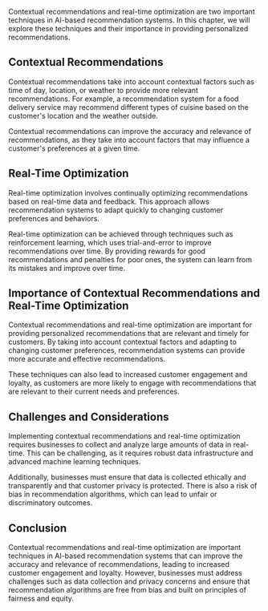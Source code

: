 
Contextual recommendations and real-time optimization are two important techniques in AI-based recommendation systems. In this chapter, we will explore these techniques and their importance in providing personalized recommendations.

Contextual Recommendations
--------------------------

Contextual recommendations take into account contextual factors such as time of day, location, or weather to provide more relevant recommendations. For example, a recommendation system for a food delivery service may recommend different types of cuisine based on the customer's location and the weather outside.

Contextual recommendations can improve the accuracy and relevance of recommendations, as they take into account factors that may influence a customer's preferences at a given time.

Real-Time Optimization
----------------------

Real-time optimization involves continually optimizing recommendations based on real-time data and feedback. This approach allows recommendation systems to adapt quickly to changing customer preferences and behaviors.

Real-time optimization can be achieved through techniques such as reinforcement learning, which uses trial-and-error to improve recommendations over time. By providing rewards for good recommendations and penalties for poor ones, the system can learn from its mistakes and improve over time.

Importance of Contextual Recommendations and Real-Time Optimization
-------------------------------------------------------------------

Contextual recommendations and real-time optimization are important for providing personalized recommendations that are relevant and timely for customers. By taking into account contextual factors and adapting to changing customer preferences, recommendation systems can provide more accurate and effective recommendations.

These techniques can also lead to increased customer engagement and loyalty, as customers are more likely to engage with recommendations that are relevant to their current needs and preferences.

Challenges and Considerations
-----------------------------

Implementing contextual recommendations and real-time optimization requires businesses to collect and analyze large amounts of data in real-time. This can be challenging, as it requires robust data infrastructure and advanced machine learning techniques.

Additionally, businesses must ensure that data is collected ethically and transparently and that customer privacy is protected. There is also a risk of bias in recommendation algorithms, which can lead to unfair or discriminatory outcomes.

Conclusion
----------

Contextual recommendations and real-time optimization are important techniques in AI-based recommendation systems that can improve the accuracy and relevance of recommendations, leading to increased customer engagement and loyalty. However, businesses must address challenges such as data collection and privacy concerns and ensure that recommendation algorithms are free from bias and built on principles of fairness and equity.

